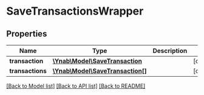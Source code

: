 # SaveTransactionsWrapper

## Properties
Name | Type | Description | Notes
------------ | ------------- | ------------- | -------------
**transaction** | [**\Ynab\Model\SaveTransaction**](SaveTransaction.md) |  | [optional] 
**transactions** | [**\Ynab\Model\SaveTransaction[]**](SaveTransaction.md) |  | [optional] 

[[Back to Model list]](../README.md#documentation-for-models) [[Back to API list]](../README.md#documentation-for-api-endpoints) [[Back to README]](../README.md)


